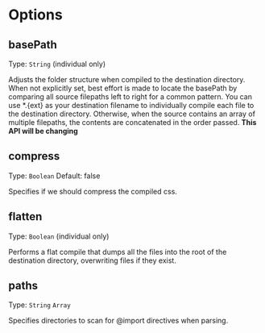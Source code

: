 # Options

## basePath
Type: `String` (individual only)

Adjusts the folder structure when compiled to the destination directory. When not explicitly set, best effort is made to locate the basePath by comparing all source filepaths left to right for a common pattern. You can use *.{ext} as your destination filename to individually compile each file to the destination directory. Otherwise, when the source contains an array of multiple filepaths, the contents are concatenated in the order passed.  **This API will be changing**

## compress
Type: `Boolean`
Default: false

Specifies if we should compress the compiled css.

## flatten
Type: `Boolean` (individual only)

Performs a flat compile that dumps all the files into the root of the destination directory, overwriting files if they exist.

## paths
Type: `String` `Array`

Specifies directories to scan for @import directives when parsing.
